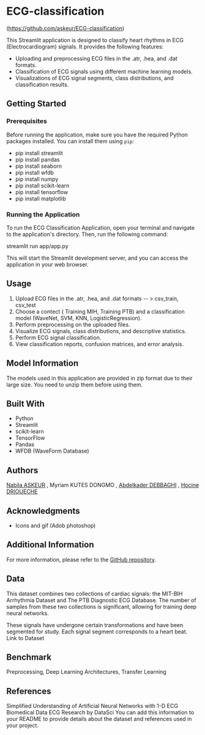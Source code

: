 # ECG-classification

(https://github.com/askeur/ECG-classification)


This Streamlit application is designed to classify heart rhythms in ECG (Electrocardiogram) signals. It provides the following features:

- Uploading and preprocessing ECG files in the .atr, .hea, and .dat formats.
- Classification of ECG signals using different machine learning models.
- Visualizations of ECG signal segments, class distributions, and classification results.

## Getting Started

### Prerequisites

Before running the application, make sure you have the required Python packages installed. You can install them using `pip`:
- pip install streamlit
- pip install pandas
- pip install seaborn
- pip install wfdb
- pip install numpy
- pip install scikit-learn
- pip install tensorflow
- pip install matplotlib



### Running the Application

To run the ECG Classification Application, open your terminal and navigate to the application's directory. Then, run the following command:

streamlit run app/app.py 


This will start the Streamlit development server, and you can access the application in your web browser.

## Usage

1. Upload ECG files in the .atr, .hea, and .dat formats -- > csv_train, csv_test
2. Choose a contect ( Training MIH, Training PTB) and a classification model (WaveNet, SVM, KNN, LogisticRegression).
3. Perform preprocessing on the uploaded files.
4. Visualize ECG signals, class distributions, and descriptive statistics.
5. Perform ECG signal classification.
6. View classification reports, confusion matrices, and error analysis.

## Model Information
The models used in this application are provided in zip format due to their large size. You need to unzip them before using them.

## Built With

- Python
- Streamlit
- scikit-learn
- TensorFlow
- Pandas
- WFDB (WaveForm Database)

## Authors

[Nabila ASKEUR](https://www.linkedin.com/in/nabila-askeur-b120334a/) , Myriam KUTES DONGMO , [Abdelkader DEBBAGHI](https://www.linkedin.com/in/debbaghi-abdelkader-84840810/) , [Hocine DRIOUECHE](https://www.linkedin.com/in/hocine-drioueche-93b65b27/)


## Acknowledgments

- Icons and gif (Adob photoshop)  

## Additional Information

For more information, please refer to the [GitHub repository](https://github.com/askeur/ECG-classification).

## Data

This dataset combines two collections of cardiac signals: the MIT-BIH Arrhythmia Dataset and The PTB Diagnostic ECG Database. The number of samples from these two collections is significant, allowing for training deep neural networks.

These signals have undergone certain transformations and have been segmented for study. Each signal segment corresponds to a heart beat.
Link to Dataset

## Benchmark
Preprocessing, Deep Learning Architectures, Transfer Learning

## References

Simplified Understanding of Artificial Neural Networks with 1-D ECG Biomedical Data
ECG Research by DataSci
You can add this information to your README to provide details about the dataset and references used in your project.

